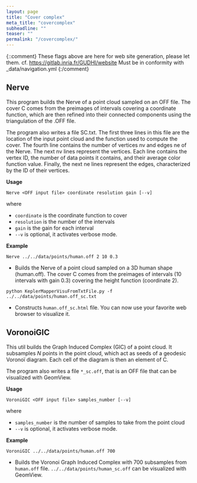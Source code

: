 ```yaml
---
layout: page
title: "Cover complex"
meta_title: "covercomplex"
subheadline: ""
teaser: ""
permalink: "/covercomplex/"
---
```

{::comment}
These flags above are here for web site generation, please let them.
cf. https://gitlab.inria.fr/GUDHI/website
Must be in conformity with _data/navigation.yml
{:/comment}



## Nerve ##
This program builds the Nerve of a point cloud sampled on an OFF file.
The cover C comes from the preimages of intervals covering a coordinate function,
which are then refined into their connected components using the triangulation of the .OFF file.

The program also writes a file SC.txt.
The first three lines in this file are the location of the input point cloud and the function used to compute the cover.
The fourth line contains the number of vertices nv and edges ne of the Nerve. The next nv lines represent the vertices.
Each line contains the vertex ID, the number of data points it contains, and their average color function value.
Finally, the next ne lines represent the edges, characterized by the ID of their vertices.

**Usage**

`Nerve <OFF input file> coordinate resolution gain [--v]`

where

* `coordinate` is the coordinate function to cover
* `resolution` is the number of the intervals
* `gain` is the gain for each interval
* `--v` is optional, it activates verbose mode.

**Example**

`Nerve ../../data/points/human.off 2 10 0.3`

* Builds the Nerve of a point cloud sampled on a 3D human shape (human.off).
The cover C comes from the preimages of intervals (10 intervals with gain 0.3) covering the height function (coordinate 2).

`python KeplerMapperVisuFromTxtFile.py -f ../../data/points/human.off_sc.txt`

* Constructs `human.off_sc.html` file. You can now use your favorite web browser to visualize it.

## VoronoiGIC ##

This util builds the Graph Induced Complex (GIC) of a point cloud.
It subsamples *N* points in the point cloud, which act as seeds of a geodesic Voronoï diagram.
Each cell of the diagram is then an element of C.

The program also writes a file `*_sc.off`, that is an OFF file that can be visualized with GeomView.

**Usage**

`VoroniGIC <OFF input file> samples_number [--v]`

where

* `samples_number` is the number of samples to take from the point cloud
* `--v` is optional, it activates verbose mode.

**Example**

`VoroniGIC ../../data/points/human.off 700`

* Builds the Voronoi Graph Induced Complex with 700 subsamples from `human.off` file.
`../../data/points/human_sc.off` can be visualized with GeomView.

